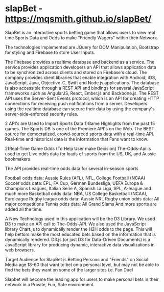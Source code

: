 # slapBet - https://mqsmith.github.io/slapBet/

SlapBet is an interactive sports betting game that allows users to view real time Sports Data and Odds to make "Friendly Wagers" within their Network.


The technologies implemented are JQuery for DOM Manipulation, Bootstrap for styling and Firebase to store User Inputs.  

The Firebase provides a realtime database and backend as a service. The service provides application developers an API that allows application data to be synchronized across clients and stored on Firebase's cloud. The company provides client libraries that enable integration with Android, iOS, JavaScript, Java, Objective-C, Swift and Node.js applications. The database is also accessible through a REST API and bindings for several JavaScript frameworks such as AngularJS, React, Ember.js and Backbone.js. The REST API uses the Server-Sent Events protocol, which is an API for creating HTTP connections for receiving push notifications from a server. Developers using the realtime database can secure their data by using the company's server-side-enforced security rules.

2 API's are Used to Import Sports Data
1)Game Highlights from the past 15 games.
The Sports DB is one of the Premiere API's on the Web. The BEST source for democratized, crowd-sourced sports data with a real-time API. Real-time and historical data is the information that Fans want to know.

2)Real-Time Game Odds (To Help User make Decision)
The-Odds-Api is used to get Live odds data for loads of sports from the US, UK, and Aussie bookmakers

The API provides real-time odds data for several in-season sports

Football odds data: Aussie Rules (AFL), NFL, College Football (NCAA)
Soccer odds data: EPL, FA Cup, German Bundesliga, UEFA Europa & Champions Leagues, Italian Serie A, Spanish La Liga, SPL, A-league and much more
Basketball odds data: NBA, US College Basketball (NCAA), Euroleague
Rugby league odds data: Aussie NRL
Rugby union odds data: All major competitions
Tennis odds data: All Grand Slams
And more sports are added all the time.

A New Technology used in this application will be the D3 Library. We used D3 to make an API call to The-Odds-API. We also used the JavaScript library Chart.js to dynamically render the H2H odds to the page. This will help bettors make the most educated bets based on the information that is dynamically rendered. 
D3.js (or just D3 for Data-Driven Documents) is a JavaScript library for producing dynamic, interactive data visualizations in web browsers.



Target Audience for SlapBet is Betting Persons and "Friends" on Social Media age 18-60 that want to bet on a personal level, but may not be able to find the bets they want on some of the larger sites i.e. Fan Duel

Slapbet will become the leading app for users to make personal bets in their network in a Private, Fun, Safe environment. 


